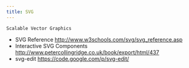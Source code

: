 ```yaml
---
title: SVG
---
```


`Scalable Vector Graphics`

* SVG Reference http://www.w3schools.com/svg/svg_reference.asp
* Interactive SVG Components http://www.petercollingridge.co.uk/book/export/html/437
* svg-edit https://code.google.com/p/svg-edit/
